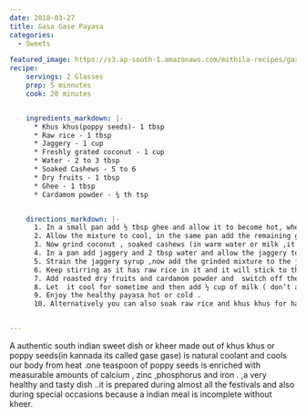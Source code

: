 ```yaml
---
date: 2018-03-27
title: Gasa Gase Payasa
categories:
  - Sweets

featured_image: https://s3.ap-south-1.amazonaws.com/mithila-recipes/gase_gase_payasa1.jpg
recipe:
    servings: 2 Glasses
    prep: 5 minnutes
    cook: 20 minutes


    ingredients_markdown: |-
      * Khus khus(poppy seeds)- 1 tbsp
      * Raw rice - 1 tbsp
      * Jaggery - 1 cup
      * Freshly grated coconut - 1 cup
      * Water - 2 to 3 tbsp
      * Soaked Cashews - 5 to 6
      * Dry fruits - 1 tbsp
      * Ghee - 1 tbsp
      * Cardamom powder - ¼ th tsp


    directions_markdown: |-
      1. In a small pan add ½ tbsp ghee and allow it to become hot, when the ghee is hot add the raw rice and roast it for 1 min and then add gase gase (poppy seeds,khus khus) and fry it till the rice and the poppy seeds starts to crackle ( don’t  over roast them then you will get a burnt smell in kheer )
      2. Allow the mixture to cool, in the same pan add the remaining ghee and fry the dry fruits almonds , cashews and raisins in order as almonds take longer time to get fried and then keep it aside .
      3. Now grind coconut , soaked cashews (in warm water or milk ,it’s optional but enhances the taste of kheer), roasted raw rice and poppy seeds mixture to a smooth paste using required amount of water.
      4. In a pan add jaggery and 2 tbsp water and allow the jaggery to melt completely .
      5. Strain the jaggery syrup ,now add the grinded mixture to the jaggery syrup and allow it boil.
      6. Keep stirring as it has raw rice in it and it will stick to the pan ,let it boil for 10 to 15 mins (at this time you can taste and check for sweetness if more jaggery is required you can add it and allow it to boil for some more time)
      7. Add roasted dry fruits and cardamom powder and  switch off the gas.
      8. Let  it cool for sometime and then add ½ cup of milk ( don’t add milk when it is hot then milk may curdle as it has jaggery in it )
      9. Enjoy the healthy payasa hot or cold .
      10. Alternatively you can also soak raw rice and khus khus for half an hour in water and follow the same method.


---
```


A authentic south indian sweet dish or kheer made out of khus khus or poppy seeds(in kannada its called gase gase)  is natural coolant and cools our body from heat .one teaspoon of poppy seeds is enriched with measurable amounts of calcium , zinc ,phosphorus and iron . ,a very healthy and tasty dish ..it is prepared during almost all the festivals and also during special occasions because a indian meal is incomplete without kheer.
